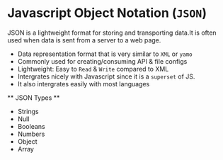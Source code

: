 # Javascript Object Notation (`JSON`)

JSON is a lightweight format for storing and transporting data.It is 
often used when data is sent from a server to a web page. 

* Data representation format that is very similar to `XML` or `yamo`
* Commonly used for creating/consuming API & file configs
* Lightweight: Easy to `Read` & `Write` compared to XML
* Intergrates nicely with Javascript since it is a `superset` of JS.
* It also intergrates easily with most languages

 ** JSON Types **
 
  * Strings
  * Null
  * Booleans
  * Numbers
  * Object
  * Array


